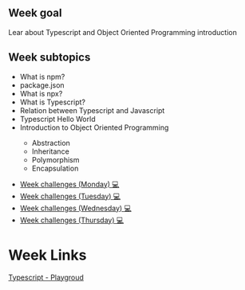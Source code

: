 <H2>Week goal</H2>
Lear about Typescript and Object Oriented Programming introduction
<H2>Week subtopics</H2>
<ul>
<li>What is npm?</li>
<li>package.json</li>
<li>What is npx?</li>
<li>What is Typescript?</li>
<li>Relation between Typescript and Javascript</li>
<li>Typescript Hello World</li>
 <li>Introduction to Object Oriented Programming</li>
   <ul><li>Abstraction</li>
      <li>Inheritance</li>
      <li>Polymorphism</li>
     <li>Encapsulation</li>
   </ul>
</ul>

<ul>
  <li><a href="https://github.com/Lesdith/core-code-from-scratch-readme/blob/main/Weeks/Week%205%20Typescript/Week%20challenges%20(Monday).md">Week challenges (Monday) 💻</a> </li>
   <li><a href="https://github.com/Lesdith/core-code-from-scratch-readme/blob/main/Weeks/Week%205%20Typescript/Week%20challenges%20(Tuesday).md">Week challenges (Tuesday) 💻 </a> </li> 
  <li><a href="https://github.com/Lesdith/core-code-from-scratch-readme/blob/main/Weeks/Week%205%20Typescript/Week%20challenges%20(Wednesday).md"> Week challenges (Wednesday) 💻 </a> </li>
  <li><a href="https://github.com/Lesdith/core-code-from-scratch-readme/blob/main/Weeks/Week%205%20Typescript/Week%20challenges%20(Thursday).md">Week challenges (Thursday) 💻 </a> </li> 
</ul> 

 
# Week Links
<a href="https://github.com/Lesdith/core-code-from-scratch-readme/blob/main/Weeks/Week%205%20Typescript/Week%20links.md"> Typescript - Playgroud </a>







